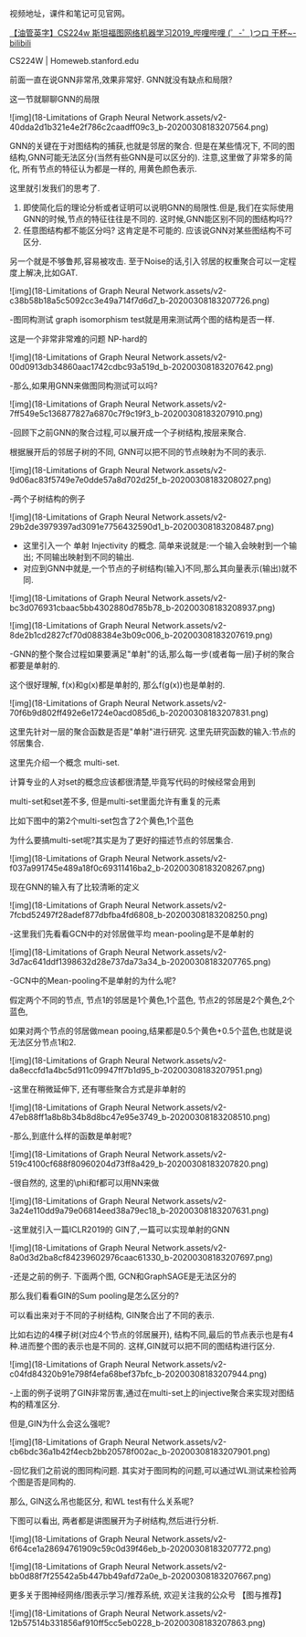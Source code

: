 
视频地址，课件和笔记可见官网。

[【油管英字】CS224w 斯坦福图网络机器学习2019_哔哩哔哩 (゜-゜)つロ 干杯~-bilibili](https://www.bilibili.com/video/av90106649?p=10)

CS224W | Homeweb.stanford.edu

前面一直在说GNN非常吊,效果非常好. GNN就没有缺点和局限?

这一节就聊聊GNN的局限

![img](18-Limitations of Graph Neural Network.assets/v2-40dda2d1b321e4e2f786c2caadff09c3_b-20200308183207564.png)

GNN的关键在于对图结构的捕获,也就是邻居的聚合. 但是在某些情况下, 不同的图结构,GNN可能无法区分(当然有些GNN是可以区分的). 注意,这里做了非常多的简化, 所有节点的特征认为都是一样的, 用黄色颜色表示. 

这里就引发我们的思考了.

1. 即使简化后的理论分析或者证明可以说明GNN的局限性.但是,我们在实际使用GNN的时候,节点的特征往往是不同的. 这时候,GNN能区别不同的图结构吗??
2. 任意图结构都不能区分吗? 这肯定是不可能的. 应该说GNN对某些图结构不可区分. 

另一个就是不够鲁邦,容易被攻击. 至于Noise的话,引入邻居的权重聚合可以一定程度上解决,比如GAT.

![img](18-Limitations of Graph Neural Network.assets/v2-c38b58b18a5c5092cc3e49a714f7d6d7_b-20200308183207726.png)

-图同构测试 graph isomorphism test就是用来测试两个图的结构是否一样.

这是一个非常非常难的问题 NP-hard的

![img](18-Limitations of Graph Neural Network.assets/v2-00d0913db34860aac1742cdbc93a519d_b-20200308183207642.png)

-那么,如果用GNN来做图同构测试可以吗?

![img](18-Limitations of Graph Neural Network.assets/v2-7ff549e5c136877827a6870c7f9c19f3_b-20200308183207910.png)

-回顾下之前GNN的聚合过程,可以展开成一个子树结构,按层来聚合.

根据展开后的邻居子树的不同, GNN可以把不同的节点映射为不同的表示.

![img](18-Limitations of Graph Neural Network.assets/v2-9d06ac83f5749e7e0dde57a8d702d25f_b-20200308183208027.png)

-两个子树结构的例子

![img](18-Limitations of Graph Neural Network.assets/v2-29b2de3979397ad3091e7756432590d1_b-20200308183208487.png)

- 这里引入一个 单射 Injectivity 的概念. 简单来说就是:一个输入会映射到一个输出; 不同输出映射到不同的输出.
- 对应到GNN中就是,一个节点的子树结构(输入)不同,那么其向量表示(输出)就不同.

![img](18-Limitations of Graph Neural Network.assets/v2-bc3d076931cbaac5bb4302880d785b78_b-20200308183208937.png)

![img](18-Limitations of Graph Neural Network.assets/v2-8de2b1cd2827cf70d088384e3b09c006_b-20200308183207619.png)

-GNN的整个聚合过程如果要满足"单射"的话,那么每一步(或者每一层)子树的聚合都要是单射的. 

这个很好理解, f(x)和g(x)都是单射的, 那么f(g(x))也是单射的.

![img](18-Limitations of Graph Neural Network.assets/v2-70f6b9d802ff492e6e1724e0acd085d6_b-20200308183207831.png)

这里先针对一层的聚合函数是否是"单射"进行研究. 这里先研究函数的输入:节点的邻居集合.

这里先介绍一个概念 multi-set.

计算专业的人对set的概念应该都很清楚,毕竟写代码的时候经常会用到

multi-set和set差不多, 但是multi-set里面允许有重复的元素

比如下图中的第2个multi-set包含了2个黄色,1个蓝色

为什么要搞multi-set呢?其实是为了更好的描述节点的邻居集合.

![img](18-Limitations of Graph Neural Network.assets/v2-f037a991745e489a18f0c69311416ba2_b-20200308183208267.png)

现在GNN的输入有了比较清晰的定义

![img](18-Limitations of Graph Neural Network.assets/v2-7fcbd52497f28adef877dbfba4fd6808_b-20200308183208250.png)

-这里我们先看看GCN中的对邻居做平均 mean-pooling是不是单射的

![img](18-Limitations of Graph Neural Network.assets/v2-3d7ac641ddf1398632d28e737da73a34_b-20200308183207765.png)

-GCN中的Mean-pooling不是单射的为什么呢?

假定两个不同的节点, 节点1的邻居是1个黄色,1个蓝色, 节点2的邻居是2个黄色,2个蓝色, 

如果对两个节点的邻居做mean pooing,结果都是0.5个黄色+0.5个蓝色,也就是说无法区分节点1和2.

![img](18-Limitations of Graph Neural Network.assets/v2-da8eccfd1a4bc5d911c09947ff7b1d95_b-20200308183207951.png)

-这里在稍微延伸下, 还有哪些聚合方式是非单射的

![img](18-Limitations of Graph Neural Network.assets/v2-47eb88ff1a8b8b34b8d8bc47e95e3749_b-20200308183208510.png)

-那么,到底什么样的函数是单射呢?

![img](18-Limitations of Graph Neural Network.assets/v2-519c4100cf688f80960204d73ff8a429_b-20200308183207820.png)

-很自然的, 这里的\phi和f都可以用NN来做

![img](18-Limitations of Graph Neural Network.assets/v2-3a24e110dd9a79e06814eed38a79ec18_b-20200308183207631.png)

-这里就引入一篇ICLR2019的 GIN了,一篇可以实现单射的GNN

![img](18-Limitations of Graph Neural Network.assets/v2-8a0d3d2ba8cf84239602976caac61330_b-20200308183207697.png)

-还是之前的例子. 下面两个图, GCN和GraphSAGE是无法区分的

那么我们看看GIN的Sum pooling是怎么区分的?

可以看出来对于不同的子树结构, GIN聚合出了不同的表示.

比如右边的4棵子树(对应4个节点的邻居展开), 结构不同,最后的节点表示也是有4种.进而整个图的表示也是不同的. 这样,GIN就可以把不同的图结构进行区分.

![img](18-Limitations of Graph Neural Network.assets/v2-c04fd84320b91e798f4efa68bef37bfc_b-20200308183207944.png)

-上面的例子说明了GIN非常厉害,通过在multi-set上的injective聚合来实现对图结构的精准区分.

但是,GIN为什么会这么强呢?

![img](18-Limitations of Graph Neural Network.assets/v2-cb6bdc36a1b42f4ecb2bb20578f002ac_b-20200308183207901.png)

-回忆我们之前说的图同构问题. 其实对于图同构的问题,可以通过WL测试来检验两个图是否是同构的.

那么, GIN这么吊也能区分, 和WL test有什么关系呢?

下图可以看出, 两者都是讲图展开为子树结构,然后进行分析.

![img](18-Limitations of Graph Neural Network.assets/v2-6f64ce1a28694761909c59c0d39f46eb_b-20200308183207772.png)

![img](18-Limitations of Graph Neural Network.assets/v2-bb0d88f7f25542a5b447bb49afd72a0e_b-20200308183207667.png)

更多关于图神经网络/图表示学习/推荐系统, 欢迎关注我的公众号 【图与推荐】

![img](18-Limitations of Graph Neural Network.assets/v2-12b57514b331856af910ff5cc5eb0228_b-20200308183207863.png)